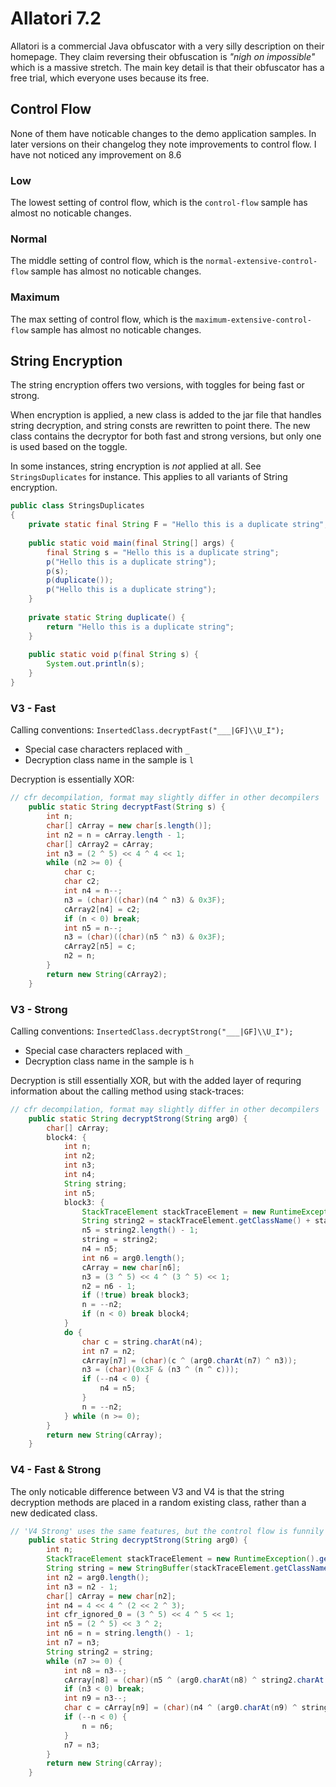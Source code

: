 # Allatori 7.2

Allatori is a commercial Java obfuscator with a very silly description on their homepage. They claim reversing their obfuscation is _"nigh on impossible"_ which is a massive stretch. The main key detail is that their obfuscator has a free trial, which everyone uses because its free.

## Control Flow

None of them have noticable changes to the demo application samples. In later versions on their changelog they note improvements to control flow. I have not noticed any improvement on 8.6

### Low 

The lowest setting of control flow, which is the `control-flow` sample has almost no noticable changes.

### Normal

The middle setting of control flow, which is the `normal-extensive-control-flow` sample has almost no noticable changes.

### Maximum

The max setting of control flow, which is the `maximum-extensive-control-flow` sample has almost no noticable changes.

## String Encryption

The string encryption offers two versions, with toggles for being fast or strong.

When encryption is applied, a new class is added to the jar file that handles string decryption, and string consts are rewritten to point there. The new class contains the decryptor for both fast and strong versions, but only one is used based on the toggle.

In some instances, string encryption is _not_ applied at all. See `StringsDuplicates` for instance. This applies to all variants of String encryption.

```java
public class StringsDuplicates
{
    private static final String F = "Hello this is a duplicate string";
    
    public static void main(final String[] args) {
        final String s = "Hello this is a duplicate string";
        p("Hello this is a duplicate string");
        p(s);
        p(duplicate());
        p("Hello this is a duplicate string");
    }
    
    private static String duplicate() {
        return "Hello this is a duplicate string";
    }
    
    public static void p(final String s) {
        System.out.println(s);
    }
}
```

### V3 - Fast

Calling conventions: `InsertedClass.decryptFast("___|GF]\\U_I");` 
- Special case characters replaced with `_`
- Decryption class name in the sample is `l` 

Decryption is essentially XOR:
```java
// cfr decompilation, format may slightly differ in other decompilers
    public static String decryptFast(String s) {
        int n;
        char[] cArray = new char[s.length()];
        int n2 = n = cArray.length - 1;
        char[] cArray2 = cArray;
        int n3 = (2 ^ 5) << 4 ^ 4 << 1;
        while (n2 >= 0) {
            char c;
            char c2;
            int n4 = n--;
            n3 = (char)((char)(n4 ^ n3) & 0x3F);
            cArray2[n4] = c2;
            if (n < 0) break;
            int n5 = n--;
            n3 = (char)((char)(n5 ^ n3) & 0x3F);
            cArray2[n5] = c;
            n2 = n;
        }
        return new String(cArray2);
    }
```

### V3 - Strong

Calling conventions: `InsertedClass.decryptStrong("___|GF]\\U_I");` 
- Special case characters replaced with `_`
- Decryption class name in the sample is `h` 

Decryption is still essentially XOR, but with the added layer of requring information about the calling method using stack-traces:
```java
// cfr decompilation, format may slightly differ in other decompilers
    public static String decryptStrong(String arg0) {
        char[] cArray;
        block4: {
            int n;
            int n2;
            int n3;
            int n4;
            String string;
            int n5;
            block3: {
                StackTraceElement stackTraceElement = new RuntimeException().getStackTrace()[1];
                String string2 = stackTraceElement.getClassName() + stackTraceElement.getMethodName();
                n5 = string2.length() - 1;
                string = string2;
                n4 = n5;
                int n6 = arg0.length();
                cArray = new char[n6];
                n3 = (3 ^ 5) << 4 ^ (3 ^ 5) << 1;
                n2 = n6 - 1;
                if (!true) break block3;
                n = --n2;
                if (n < 0) break block4;
            }
            do {
                char c = string.charAt(n4);
                int n7 = n2;
                cArray[n7] = (char)(c ^ (arg0.charAt(n7) ^ n3));
                n3 = (char)(0x3F & (n3 ^ (n ^ c)));
                if (--n4 < 0) {
                    n4 = n5;
                }
                n = --n2;
            } while (n >= 0);
        }
        return new String(cArray);
    }
```

### V4 - Fast & Strong

The only noticable difference between V3 and V4 is that the string decryption methods are placed in a random existing class, rather than a new dedicated class.

```java
// 'V4 Strong' uses the same features, but the control flow is funnily enough actually more simple.
    public static String decryptStrong(String arg0) {
        int n;
        StackTraceElement stackTraceElement = new RuntimeException().getStackTrace()[1];
        String string = new StringBuffer(stackTraceElement.getClassName()).append(stackTraceElement.getMethodName()).toString();
        int n2 = arg0.length();
        int n3 = n2 - 1;
        char[] cArray = new char[n2];
        int n4 = 4 << 4 ^ (2 << 2 ^ 3);
        int cfr_ignored_0 = (3 ^ 5) << 4 ^ 5 << 1;
        int n5 = (2 ^ 5) << 3 ^ 2;
        int n6 = n = string.length() - 1;
        int n7 = n3;
        String string2 = string;
        while (n7 >= 0) {
            int n8 = n3--;
            cArray[n8] = (char)(n5 ^ (arg0.charAt(n8) ^ string2.charAt(n)));
            if (n3 < 0) break;
            int n9 = n3--;
            char c = cArray[n9] = (char)(n4 ^ (arg0.charAt(n9) ^ string2.charAt(n)));
            if (--n < 0) {
                n = n6;
            }
            n7 = n3;
        }
        return new String(cArray);
    }
```